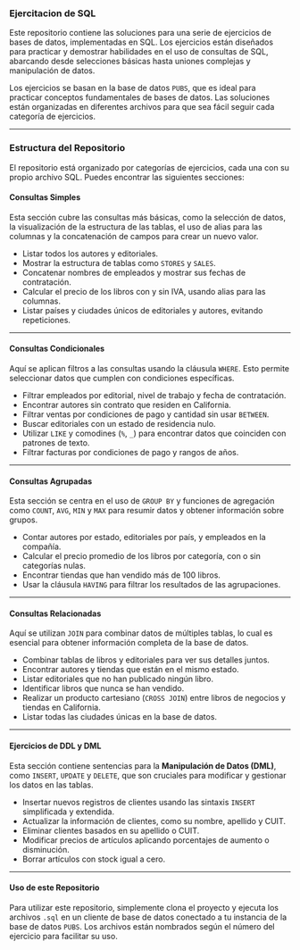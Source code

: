 ### Ejercitacion de SQL

Este repositorio contiene las soluciones para una serie de ejercicios de bases de datos, implementadas en SQL. Los ejercicios están diseñados para practicar y demostrar habilidades en el uso de consultas de SQL, abarcando desde selecciones básicas hasta uniones complejas y manipulación de datos.

Los ejercicios se basan en la base de datos `PUBS`, que es ideal para practicar conceptos fundamentales de bases de datos. Las soluciones están organizadas en diferentes archivos para que sea fácil seguir cada categoría de ejercicios.

---

### Estructura del Repositorio

El repositorio está organizado por categorías de ejercicios, cada una con su propio archivo SQL. Puedes encontrar las siguientes secciones:

#### Consultas Simples 
Esta sección cubre las consultas más básicas, como la selección de datos, la visualización de la estructura de las tablas, el uso de alias para las columnas y la concatenación de campos para crear un nuevo valor.
* Listar todos los autores y editoriales.
* Mostrar la estructura de tablas como `STORES` y `SALES`.
* Concatenar nombres de empleados y mostrar sus fechas de contratación.
* Calcular el precio de los libros con y sin IVA, usando alias para las columnas.
* Listar países y ciudades únicos de editoriales y autores, evitando repeticiones.

---

#### Consultas Condicionales 
Aquí se aplican filtros a las consultas usando la cláusula `WHERE`. Esto permite seleccionar datos que cumplen con condiciones específicas.
* Filtrar empleados por editorial, nivel de trabajo y fecha de contratación.
* Encontrar autores sin contrato que residen en California.
* Filtrar ventas por condiciones de pago y cantidad sin usar `BETWEEN`.
* Buscar editoriales con un estado de residencia nulo.
* Utilizar `LIKE` y comodines (`%`, `_`) para encontrar datos que coinciden con patrones de texto.
* Filtrar facturas por condiciones de pago y rangos de años.

---

#### Consultas Agrupadas 
Esta sección se centra en el uso de `GROUP BY` y funciones de agregación como `COUNT`, `AVG`, `MIN` y `MAX` para resumir datos y obtener información sobre grupos.
* Contar autores por estado, editoriales por país, y empleados en la compañía.
* Calcular el precio promedio de los libros por categoría, con o sin categorías nulas.
* Encontrar tiendas que han vendido más de 100 libros.
* Usar la cláusula `HAVING` para filtrar los resultados de las agrupaciones.

---

#### Consultas Relacionadas 
Aquí se utilizan `JOIN` para combinar datos de múltiples tablas, lo cual es esencial para obtener información completa de la base de datos.
* Combinar tablas de libros y editoriales para ver sus detalles juntos.
* Encontrar autores y tiendas que están en el mismo estado.
* Listar editoriales que no han publicado ningún libro.
* Identificar libros que nunca se han vendido.
* Realizar un producto cartesiano (`CROSS JOIN`) entre libros de negocios y tiendas en California.
* Listar todas las ciudades únicas en la base de datos.

---

#### Ejercicios de DDL y DML 
Esta sección contiene sentencias para la **Manipulación de Datos (DML)**, como `INSERT`, `UPDATE` y `DELETE`, que son cruciales para modificar y gestionar los datos en las tablas.
* Insertar nuevos registros de clientes usando las sintaxis `INSERT` simplificada y extendida.
* Actualizar la información de clientes, como su nombre, apellido y CUIT.
* Eliminar clientes basados en su apellido o CUIT.
* Modificar precios de artículos aplicando porcentajes de aumento o disminución.
* Borrar artículos con stock igual a cero.

---

#### Uso de este Repositorio
Para utilizar este repositorio, simplemente clona el proyecto y ejecuta los archivos `.sql` en un cliente de base de datos conectado a tu instancia de la base de datos `PUBS`. Los archivos están nombrados según el número del ejercicio para facilitar su uso.
